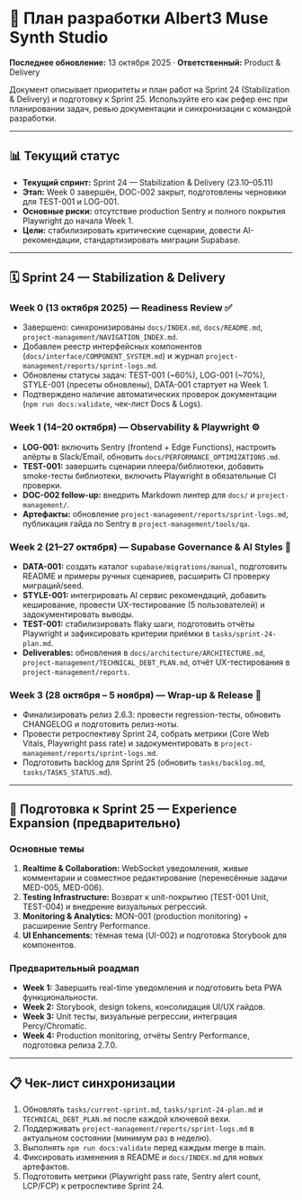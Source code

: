# 🚀 План разработки Albert3 Muse Synth Studio

**Последнее обновление:** 13 октября 2025 · **Ответственный:** Product & Delivery

Документ описывает приоритеты и план работ на Sprint 24 (Stabilization & Delivery) и подготовку к Sprint 25. Используйте его как рефер
енс при планировании задач, ревью документации и синхронизации с командой разработки.

---

## 📊 Текущий статус

- **Текущий спринт:** Sprint 24 — Stabilization & Delivery (23.10–05.11)
- **Этап:** Week 0 завершён, DOC-002 закрыт, подготовлены черновики для TEST-001 и LOG-001.
- **Основные риски:** отсутствие production Sentry и полного покрытия Playwright до начала Week 1.
- **Цели:** стабилизировать критические сценарии, довести AI-рекомендации, стандартизировать миграции Supabase.

---

## 🗓️ Sprint 24 — Stabilization & Delivery

### Week 0 (13 октября 2025) — Readiness Review ✅
- Завершено: синхронизированы `docs/INDEX.md`, `docs/README.md`, `project-management/NAVIGATION_INDEX.md`.
- Добавлен реестр интерфейсных компонентов (`docs/interface/COMPONENT_SYSTEM.md`) и журнал `project-management/reports/sprint-logs.md`.
- Обновлены статусы задач: TEST-001 (~60%), LOG-001 (~70%), STYLE-001 (пресеты обновлены), DATA-001 стартует на Week 1.
- Подтверждено наличие автоматических проверок документации (`npm run docs:validate`, чек-лист Docs & Logs).

### Week 1 (14–20 октября) — Observability & Playwright ⚙️
- **LOG-001:** включить Sentry (frontend + Edge Functions), настроить алёрты в Slack/Email, обновить `docs/PERFORMANCE_OPTIMIZATIONS.md`.
- **TEST-001:** завершить сценарии плеера/библиотеки, добавить smoke-тесты библиотеки, включить Playwright в обязательные CI проверки.
- **DOC-002 follow-up:** внедрить Markdown линтер для `docs/` и `project-management/`.
- **Артефакты:** обновление `project-management/reports/sprint-logs.md`, публикация гайда по Sentry в `project-management/tools/qa`.

### Week 2 (21–27 октября) — Supabase Governance & AI Styles 🎼
- **DATA-001:** создать каталог `supabase/migrations/manual`, подготовить README и примеры ручных сценариев, расширить CI проверку миграций/seed.
- **STYLE-001:** интегрировать AI сервис рекомендаций, добавить кеширование, провести UX-тестирование (5 пользователей) и задокументировать выводы.
- **TEST-001:** стабилизировать flaky шаги, подготовить отчёты Playwright и зафиксировать критерии приёмки в `tasks/sprint-24-plan.md`.
- **Deliverables:** обновления в `docs/architecture/ARCHITECTURE.md`, `project-management/TECHNICAL_DEBT_PLAN.md`, отчёт UX-тестирования в `project-management/reports`.

### Week 3 (28 октября – 5 ноября) — Wrap-up & Release 🚀
- Финализировать релиз 2.6.3: провести regression-тесты, обновить CHANGELOG и подготовить релиз-ноты.
- Провести ретроспективу Sprint 24, собрать метрики (Core Web Vitals, Playwright pass rate) и задокументировать в `project-management/reports/sprint-logs.md`.
- Подготовить backlog для Sprint 25 (обновить `tasks/backlog.md`, `tasks/TASKS_STATUS.md`).

---

## 🔭 Подготовка к Sprint 25 — Experience Expansion (предварительно)

### Основные темы
1. **Realtime & Collaboration:** WebSocket уведомления, живые комментарии и совместное редактирование (перенесённые задачи MED-005, MED-006).
2. **Testing Infrastructure:** Возврат к unit-покрытию (TEST-001 Unit, TEST-004) и внедрение визуальных регрессий.
3. **Monitoring & Analytics:** MON-001 (production monitoring) + расширение Sentry Performance.
4. **UI Enhancements:** тёмная тема (UI-002) и подготовка Storybook для компонентов.

### Предварительный роадмап
- **Week 1:** Завершить real-time уведомления и подготовить beta PWA функциональности.
- **Week 2:** Storybook, design tokens, консолидация UI/UX гайдов.
- **Week 3:** Unit тесты, визуальные регрессии, интеграция Percy/Chromatic.
- **Week 4:** Production monitoring, отчёты Sentry Performance, подготовка релиза 2.7.0.

---

## 📋 Чек-лист синхронизации

1. Обновлять `tasks/current-sprint.md`, `tasks/sprint-24-plan.md` и `TECHNICAL_DEBT_PLAN.md` после каждой ключевой вехи.
2. Поддерживать `project-management/reports/sprint-logs.md` в актуальном состоянии (минимум раз в неделю).
3. Выполнять `npm run docs:validate` перед каждым merge в main.
4. Фиксировать изменения в README и `docs/INDEX.md` для новых артефактов.
5. Подготовить метрики (Playwright pass rate, Sentry alert count, LCP/FCP) к ретроспективе Sprint 24.

